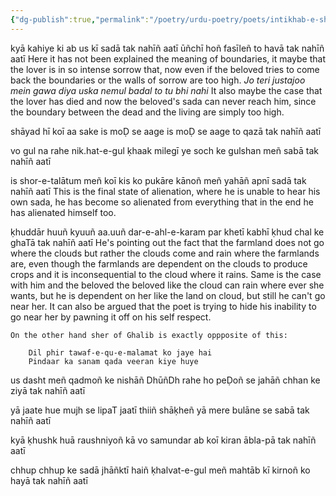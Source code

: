 ```yaml
---
{"dg-publish":true,"permalink":"/poetry/urdu-poetry/poets/intikhab-e-shakeb/shayad-hi-koi-aa-sake-is-mo-se-aage/"}
---
```





kyā kahiye ki ab us kī sadā tak nahīñ aatī
ūñchī hoñ fasīleñ to havā tak nahīñ aatī
	Here it has not been explained the meaning of boundaries, it maybe that the lover is in so intense sorrow that, now even if the beloved tries to come back the boundaries or the walls of sorrow are too high. 
	*Jo teri justajoo mein gawa diya* 
	*uska nemul badal to tu bhi nahi*
	It also maybe the case that the lover has died and now the beloved's sada can never reach him, since the boundary between the dead and the living are simply too high. 

shāyad hī koī aa sake is moḌ se aage
is moḌ se aage to qazā tak nahīñ aatī

vo gul na rahe nik.hat-e-gul ḳhaak milegī
ye soch ke gulshan meñ sabā tak nahīñ aatī

is shor-e-talātum meñ koī kis ko pukāre
kānoñ meñ yahāñ apnī sadā tak nahīñ aatī
	This is the final state of alienation, where he is unable to hear his own sada, he has become so alienated from everything that in the end he has alienated himself too. 

ḳhuddār huuñ kyuuñ aa.uuñ dar-e-ahl-e-karam par
khetī kabhī ḳhud chal ke ghaTā tak nahīñ aatī
	He's pointing out the fact that the farmland does not go where the clouds but rather the clouds come and rain where the farmlands are, even though the farmlands are dependent on the clouds to produce crops and it is inconsequential to the cloud where it rains. Same is the case with him and the beloved the beloved like the cloud can rain where ever she wants, but he is dependent on her like the land on cloud, but still he can't go near her. 
	It can also be argued that the poet is trying to hide his inability to go near her by pawning it off on his self respect.
	
	On the other hand sher of Ghalib is exactly oppposite of this:

		Dil phir tawaf-e-qu-e-malamat ko jaye hai
		Pindaar ka sanam qada veeran kiye huye


us dasht meñ qadmoñ ke nishāñ DhūñDh rahe ho
peḌoñ se jahāñ chhan ke ziyā tak nahīñ aatī

yā jaate hue mujh se lipaT jaatī thiiñ shāḳheñ
yā mere bulāne se sabā tak nahīñ aatī

kyā ḳhushk huā raushniyoñ kā vo samundar
ab koī kiran ābla-pā tak nahīñ aatī

chhup chhup ke sadā jhāñktī haiñ ḳhalvat-e-gul meñ
mahtāb kī kirnoñ ko hayā tak nahīñ aatī
